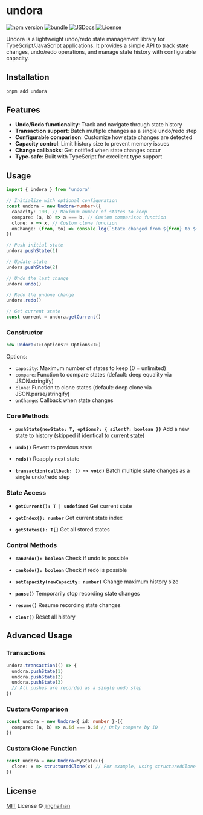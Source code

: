 # undora

[![npm version][npm-version-src]][npm-version-href]
[![bundle][bundle-src]][bundle-href]
[![JSDocs][jsdocs-src]][jsdocs-href]
[![License][license-src]][license-href]

Undora is a lightweight undo/redo state management library for TypeScript/JavaScript applications. It provides a simple API to track state changes, undo/redo operations, and manage state history with configurable capacity.

## Installation

```bash
pnpm add undora
```

## Features

- **Undo/Redo functionality**: Track and navigate through state history
- **Transaction support**: Batch multiple changes as a single undo/redo step
- **Configurable comparison**: Customize how state changes are detected
- **Capacity control**: Limit history size to prevent memory issues
- **Change callbacks**: Get notified when state changes occur
- **Type-safe**: Built with TypeScript for excellent type support

## Usage

```typescript
import { Undora } from 'undora'

// Initialize with optional configuration
const undora = new Undora<number>({
  capacity: 100, // Maximum number of states to keep
  compare: (a, b) => a === b, // Custom comparison function
  clone: x => x, // Custom clone function
  onChange: (from, to) => console.log(`State changed from ${from} to ${to}`)
})

// Push initial state
undora.pushState(1)

// Update state
undora.pushState(2)

// Undo the last change
undora.undo()

// Redo the undone change
undora.redo()

// Get current state
const current = undora.getCurrent()
```

### Constructor

```typescript
new Undora<T>(options?: Options<T>)
```

Options:
- `capacity`: Maximum number of states to keep (0 = unlimited)
- `compare`: Function to compare states (default: deep equality via JSON.stringify)
- `clone`: Function to clone states (default: deep clone via JSON.parse/stringify)
- `onChange`: Callback when state changes

### Core Methods

- **`pushState(newState: T, options?: { silent?: boolean })`**
  Add a new state to history (skipped if identical to current state)

- **`undo()`**
  Revert to previous state

- **`redo()`**
  Reapply next state

- **`transaction(callback: () => void)`**
  Batch multiple state changes as a single undo/redo step

### State Access

- **`getCurrent(): T | undefined`**
  Get current state

- **`getIndex(): number`**
  Get current state index

- **`getStates(): T[]`**
  Get all stored states

### Control Methods

- **`canUndo(): boolean`**
  Check if undo is possible

- **`canRedo(): boolean`**
  Check if redo is possible

- **`setCapacity(newCapacity: number)`**
  Change maximum history size

- **`pause()`**
  Temporarily stop recording state changes

- **`resume()`**
  Resume recording state changes

- **`clear()`**
  Reset all history

## Advanced Usage

### Transactions

```typescript
undora.transaction(() => {
  undora.pushState(1)
  undora.pushState(2)
  undora.pushState(3)
  // All pushes are recorded as a single undo step
})
```

### Custom Comparison

```typescript
const undora = new Undora<{ id: number }>({
  compare: (a, b) => a.id === b.id // Only compare by ID
})
```

### Custom Clone Function

```typescript
const undora = new Undora<MyState>({
  clone: x => structuredClone(x) // For example, using structuredClone
})
```

## License

[MIT](./LICENSE) License © [jinghaihan](https://github.com/jinghaihan)

<!-- Badges -->

[npm-version-src]: https://img.shields.io/npm/v/undora?style=flat&colorA=080f12&colorB=1fa669
[npm-version-href]: https://npmjs.com/package/undora
[npm-downloads-src]: https://img.shields.io/npm/dm/undora?style=flat&colorA=080f12&colorB=1fa669
[npm-downloads-href]: https://npmjs.com/package/undora
[bundle-src]: https://img.shields.io/bundlephobia/minzip/undora?style=flat&colorA=080f12&colorB=1fa669&label=minzip
[bundle-href]: https://bundlephobia.com/result?p=undora
[license-src]: https://img.shields.io/badge/license-MIT-blue.svg?style=flat&colorA=080f12&colorB=1fa669
[license-href]: https://github.com/jinghaihan/undora/LICENSE
[jsdocs-src]: https://img.shields.io/badge/jsdocs-reference-080f12?style=flat&colorA=080f12&colorB=1fa669
[jsdocs-href]: https://www.jsdocs.io/package/undora
